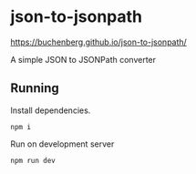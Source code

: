 # json-to-jsonpath

https://buchenberg.github.io/json-to-jsonpath/

A simple JSON to JSONPath converter

## Running

Install dependencies.

```
npm i
```

Run on development server

```
npm run dev
```
